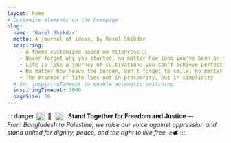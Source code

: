 ```yaml
---
layout: home
# Customize elements on the homepage
blog:
  name: 'Rasel Shikdar'
  motto: A journal of ideas, by Rasel Shikdar
  inspiring:
    - A theme customized based on VitePress 🎨
    - Never forget why you started, no matter how long you've been on the journey
    - Life is like a journey of cultivation; you can’t achieve perfection from the beginning
    - No matter how heavy the burden, don’t forget to smile; no matter how long the journey, don’t forget to persist
    - The essence of life lies not in prosperity, but in simplicity
  # Set inspiringTimeout to enable automatic switching
  inspiringTimeout: 3000
  pageSize: 20
---
```


::: danger
<strong>
  <img src="https://upload.wikimedia.org/wikipedia/commons/f/f9/Flag_of_Bangladesh.svg" width="20" style="vertical-align: middle; margin-right: 4px;" alt="Bangladesh Flag" />
  🤝
  <img src="https://upload.wikimedia.org/wikipedia/commons/0/00/Flag_of_Palestine.svg" width="20" style="vertical-align: middle; margin-left: 4px; margin-right: 8px;" alt="Palestine Flag" />
  Stand Together for Freedom and Justice
</strong> —  
<em>From Bangladesh to Palestine, we raise our voice against oppression and stand united for dignity, peace, and the right to live free.</em> ✊🕊️
:::
